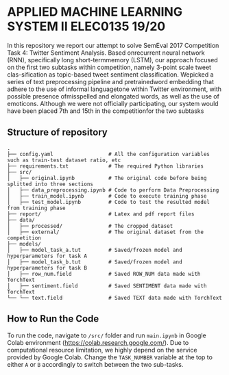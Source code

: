 # APPLIED MACHINE LEARNING SYSTEM II ELEC0135 19/20
In this repository we report our attempt to solve SemEval 2017 Competition Task 4: Twitter Sentiment Analysis. Based onrecurrent neural network (RNN), specifically long short-termmemory (LSTM), our approach focused on the first two subtasks within competition, namely 3-point scale tweet clas-sification as topic-based tweet sentiment classification. Wepicked a series of text preprocessing pipeline and pretrainedword embedding that adhere to the use of informal languagetone within Twitter environment, with possible presence ofmisspelled and elongated words, as well as the use of emoticons. Although we were not officially participating, our system would have been placed 7th and 15th in the competitionfor the two subtasks

## Structure of repository
    .
    ├── config.yaml                  # All the configuration variables such as train-test dataset ratio, etc
    ├── requirements.txt             # The required Python libraries
    ├── src/
    │   ├── original.ipynb           # The original code before being splitted into three sections
    │   ├── data_preprocessing.ipynb # Code to perform Data Preprocessing
    │   ├── train_model.ipynb        # Code to execute training phase
    │   ├── test_model.ipynb         # Code to test the resulted model from training phase
    ├── report/                      # Latex and pdf report files
    ├── data/
    │   ├── processed/               # The cropped dataset
    │   ├── external/                # The original dataset from the competition
    ├── models/
    │   ├── model_task_a.tut         # Saved/frozen model and hyperparameters for task A
    │   ├── model_task_b.tut         # Saved/frozen model and hyperparameters for task B
    │   ├── row_num.field            # Saved ROW_NUM data made with TorchText
    │   ├── sentiment.field          # Saved SENTIMENT data made with TorchText
    └── └── text.field               # Saved TEXT data made with TorchText

    
## How to Run the Code
To run the code, navigate to `/src/` folder and run `main.ipynb` in Google Colab environment (https://colab.research.google.com/). Due to computational resource limitation, we highly depend on the service provided by Google Colab. Change the `TASK_NUMBER` variable at the top to either `A` or `B` accordingly to switch between the two sub-tasks.
